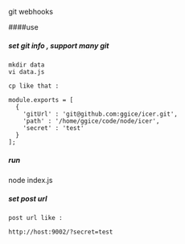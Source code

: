 git webhooks

####use

##### set git info , support many git 

    mkdir data
    vi data.js
  
    cp like that :

    module.exports = [
      {
        'gitUrl' : 'git@github.com:ggice/icer.git',
        'path' : '/home/ggice/code/node/icer',
        'secret' : 'test'
      }
    ];
    
##### run 

  node index.js

##### set post url

    post url like :
    
    http://host:9002/?secret=test